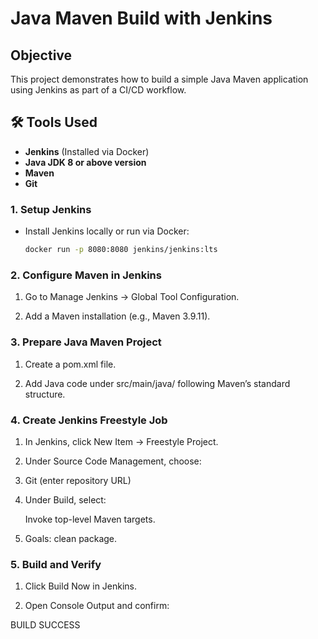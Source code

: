 # Java Maven Build with Jenkins

## Objective
This project demonstrates how to build a simple Java Maven application using Jenkins as part of a CI/CD workflow.


## 🛠 Tools Used
- **Jenkins** (Installed via Docker)
- **Java JDK 8 or above version** 
- **Maven**
- **Git** 

### 1. Setup Jenkins
- Install Jenkins locally or run via Docker:
  ```bash
  docker run -p 8080:8080 jenkins/jenkins:lts
  ```
### 2. Configure Maven in Jenkins

1. Go to Manage Jenkins → Global Tool Configuration.

2. Add a Maven installation (e.g., Maven 3.9.11).


### 3. Prepare Java Maven Project

1. Create a pom.xml file.

2. Add Java code under src/main/java/ following Maven’s standard structure.

### 4. Create Jenkins Freestyle Job

1. In Jenkins, click New Item → Freestyle Project.

2. Under Source Code Management, choose:

 1. Git (enter repository URL) 

 2. Under Build, select:

    Invoke top-level Maven targets.

 3. Goals: clean package.

### 5. Build and Verify

1. Click Build Now in Jenkins.

2. Open Console Output and confirm:

BUILD SUCCESS